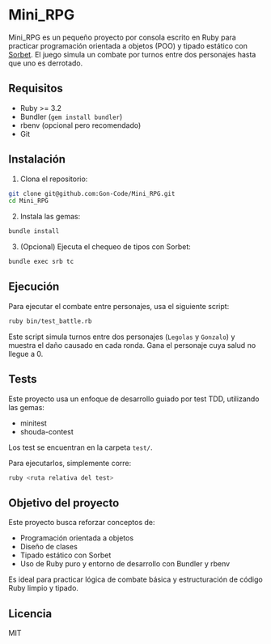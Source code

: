 # Mini_RPG

Mini_RPG es un pequeño proyecto por consola escrito en Ruby para practicar programación orientada a objetos (POO) y tipado estático con [Sorbet](https://sorbet.org). El juego simula un combate por turnos entre dos personajes hasta que uno es derrotado.

## Requisitos

- Ruby >= 3.2
- Bundler (`gem install bundler`)
- rbenv (opcional pero recomendado)
- Git

## Instalación

1. Clona el repositorio:

```bash
git clone git@github.com:Gon-Code/Mini_RPG.git
cd Mini_RPG
```

2. Instala las gemas:

```bash
bundle install
```

3. (Opcional) Ejecuta el chequeo de tipos con Sorbet:

```bash
bundle exec srb tc
```

## Ejecución

Para ejecutar el combate entre personajes, usa el siguiente script:

```bash
ruby bin/test_battle.rb
```

Este script simula turnos entre dos personajes (`Legolas` y `Gonzalo`) y muestra el daño causado en cada ronda. Gana el personaje cuya salud no llegue a 0.

## Tests

Este proyecto usa un enfoque de desarrollo guiado por test TDD, utilizando las gemas:

- minitest
- shouda-contest

Los test se encuentran en la carpeta `test/`.

Para ejecutarlos, simplemente corre:

```bash
ruby <ruta relativa del test>
```

## Objetivo del proyecto

Este proyecto busca reforzar conceptos de:

- Programación orientada a objetos
- Diseño de clases
- Tipado estático con Sorbet
- Uso de Ruby puro y entorno de desarrollo con Bundler y rbenv

Es ideal para practicar lógica de combate básica y estructuración de código Ruby limpio y tipado.

## Licencia

MIT
